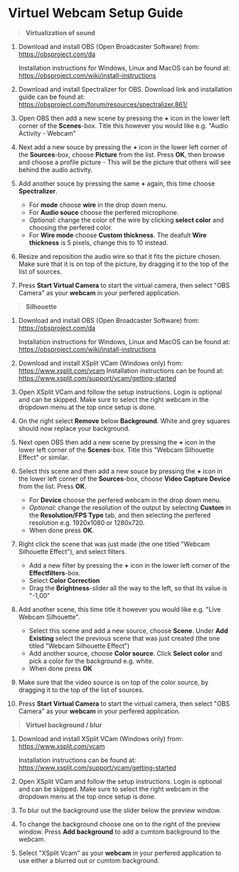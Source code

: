 # Virtuel Webcam Setup Guide

> **Virtualization of sound**
 1. Download and install OBS (Open Broadcaster Software) from: https://obsproject.com/da
 	
	Installation instructions for Windows, Linux and MacOS can be found at: https://obsproject.com/wiki/install-instructions
 
 2. Download and install Spectralizer for OBS. Download link and installation guide can be found at: https://obsproject.com/forum/resources/spectralizer.861/
 3. Open OBS then add a new scene by pressing the **+** icon in the lower left corner of the **Scenes**-box. Title this however you would like e.g. "Audio Activity - Webcam"
 4. Next add a new souce by pressing the **+** icon in the lower left corner of the **Sources**-box, choose **Picture** from the list. Press **OK**, then browse and choose a profile picture - This will be the picture that others will see behind the audio activity.
 5.  Add another souce by pressing the same **+**  again, this time choose **Spectralizer**. 
	 - For **mode** choose **wire** in the drop down menu.
	 - For **Audio souce** choose the perfered microphone.
	 - _Optional:_ change the color of the wire by clicking **select color** and choosing the perfered color.
	 - For **Wire mode** choose **Custom thickness**. The deafult **Wire thickness** is 5 pixels, change this to 10 instead.
 6. Resize and reposition the audio wire so that it fits the picture chosen. Make sure that it is on top of the picture, by dragging it to the top of the list of sources. 
 7. Press **Start Virtual Camera** to start the virtual camera, then select "OBS Camera" as your **webcam** in your perfered application.
 > **Silhouette**
 
 1. Download and install OBS (Open Broadcaster Software) from: https://obsproject.com/da
 
 	Installation instructions for Windows, Linux and MacOS can be found at: https://obsproject.com/wiki/install-instructions
 
2. Download and install XSplit VCam (Windows only) from: https://www.xsplit.com/vcam
 Installation instructions can be found at: https://www.xsplit.com/support/vcam/getting-started
 3. Open XSplit VCam and follow the setup instructions. Login is optional and can be skipped. Make sure to select the right webcam in the dropdown menu at the top once setup is done.
 4. On the right select **Remove** below **Background**. White and grey squares should now replace your background.
 5. Next open OBS then add a new scene by pressing the **+** icon in the lower left corner of the **Scenes**-box. Title this "Webcam Silhouette Effect" or similar.
 6. Select this scene and then add a new souce by pressing the **+** icon in the lower left corner of the **Sources**-box, choose **Video Capture Device** from the list. Press **OK**.
	 - For **Device** choose the perfered webcam in the drop down menu.
	 -  _Optional:_ change the resolution of the output by selecting **Custom** in the **Resolution/FPS Type** tab, and then selecting the perfered resolution e.g. 1920x1080 or 1280x720.
	 - When done press **OK**.
3.  Right click the scene that was just made (the one titled "Webcam Silhouette Effect"), and select filters.
	- Add a new filter by pressing the **+** icon in the lower left corner of the **Effectfilters**-box.
	- Select **Color Correction**
	- Drag the **Brightness**-slider all the way to the left, so that its value is "-1,00"
4. Add another scene, this time title it however you would like e.g. "Live Webcam Silhouette".
	- Select this scene and add a new source, choose **Scene**. Under **Add Existing** select the previous scene that was just created (the one titled "Webcam Silhouette Effect")
	- Add another source, choose **Color source**. Click **Select color** and pick a color for the background e.g. white.
	- When done press **OK**
5. Make sure that the video source  is on top of the color source, by dragging it to the top of the list of sources.
6.  Press **Start Virtual Camera** to start the virtual camera, then select "OBS Camera" as your **webcam** in your perfered application.
 > **Virtuel background / blur**
 1. Download and install XSplit VCam (Windows only) from: https://www.xsplit.com/vcam

 	Installation instructions can be found at: https://www.xsplit.com/support/vcam/getting-started
 
 2. Open XSplit VCam and follow the setup instructions. Login is optional and can be skipped. Make sure to select the right webcam in the dropdown menu at the top once setup is done.
 
 3. To blur out the background use the slider below the preview window.
 
 4. To change the background choose one on to the right of the preview window. Press **Add background** to add a cumtom background to the webcam.
 
 5. Select "XSplit Vcam" as your **webcam** in your perfered application to use either a blurred out or cumtom background.
